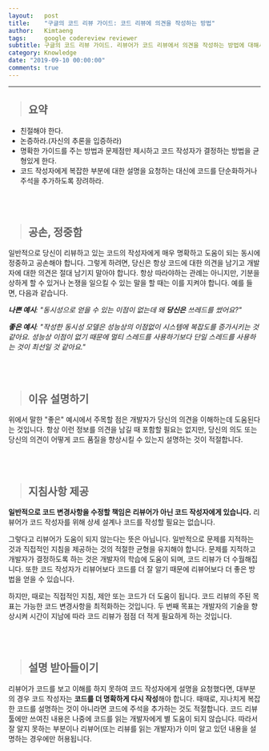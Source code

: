 ```yaml
---
layout:   post
title:    "구글의 코드 리뷰 가이드: 코드 리뷰에 의견을 작성하는 방법"
author:   Kimtaeng
tags: 	  google codereview reviewer
subtitle: 구글의 코드 리뷰 가이드. 리뷰어가 코드 리뷰에서 의견을 작성하는 방법에 대해서 알아봅시다.
category: Knowledge
date: "2019-09-10 00:00:00"
comments: true
---
```


<hr/>

> ## 요약

- 친절해야 한다.
- 논증하라.(자신의 추론을 입증하라)
- 명확한 가이드를 주는 방법과 문제점만 제시하고 코드 작성자가 결정하는 방법을 균형있게 한다.
- 코드 작성자에게 복잡한 부분에 대한 설명을 요청하는 대신에 코드를 단순화하거나 주석을 추가하도록 장려하라.

<br/><br/>

> ## 공손, 정중함

일반적으로 당신이 리뷰하고 있는 코드의 작성자에게 매우 명확하고 도움이 되는 동시에 정중하고 공손해야 합니다.
그렇게 하려면, 당신은 항상 코드에 대한 의견을 남기고 개발자에 대한 의견은 절대 남기지 말아야 합니다.
항상 따라야하는 관례는 아니지만, 기분을 상하게 할 수 있거나 논쟁을 일으킬 수 있는 말을 할 때는 이를 지켜야 합니다.
예를 들면, 다음과 같습니다.

_**나쁜 예시**: "동시성으로 얻을 수 있는 이점이 없는데 왜 **당신은** 쓰레드를 썼어요?"_

_**좋은 예시**: "작성한 동시성 모델은 성능상의 이점없이 시스템에 복잡도를 증가시키는 것 같아요. 성능상 이점이 없기 때문에
멀티 스레드를 사용하기보다 단일 스레드를 사용하는 것이 최선일 것 같아요."_

<br/><br/>

> ## 이유 설명하기

위에서 말한 "좋은" 예시에서 주목할 점은 개발자가 당신의 의견을 이해하는데 도움된다는 것입니다. 항상 이런 정보를 의견을 남길 때
포함할 필요는 없지만, 당신의 의도 또는 당신의 의견이 어떻게 코드 품질을 향상시킬 수 있는지 설명하는 것이 적절합니다.

<br/><br/>

> ## 지침사항 제공

**일반적으로 코드 변경사항을 수정할 책임은 리뷰어가 아닌 코드 작성자에게 있습니다.** 리뷰어가 코드 작성자를 위해 상세 설계나
코드를 작성할 필요는 없습니다.

그렇다고 리뷰어가 도움이 되지 않는다는 뜻은 아닙니다. 일반적으로 문제를 지적하는 것과 직접적인 지침을 제공하는 것의
적절한 균형을 유지해야 합니다. 문제를 지적하고 개발자가 결정하도록 하는 것은 개발자의 학습에 도움이 되며, 코드 리뷰가 더
수월해집니다. 또한 코드 작성자가 리뷰어보다 코드를 더 잘 알기 때문에 리뷰어보다 더 좋은 방법을 얻을 수 있습니다.

하지만, 때로는 직접적인 지침, 제안 또는 코드가 더 도움이 됩니다. 코드 리뷰의 주된 목표는 가능한 코드 변경사항을
최적화하는 것입니다. 두 번째 목표는 개발자의 기술을 향상시켜 시간이 지남에 따라 코드 리뷰가 점점 더 적게 필요하게 하는 것입니다.

<br/><br/>

> ## 설명 받아들이기

리뷰어가 코드를 보고 이해를 하지 못하여 코드 작성자에게 설명을 요청했다면, 대부분의 경우 코드 작성자는 **코드를 더 명확하게
다시 작성**해야 합니다. 때때로, 지나치게 복잡한 코드를 설명하는 것이 아니라면 코드에 주석을 추가하는 것도 적절합니다.
코드 리뷰 툴에만 쓰여진 내용은 나중에 코드를 읽는 개발자에게 별 도움이 되지 않습니다. 따라서 잘 알지 못하는 부분이나
리뷰어(또는 리뷰를 읽는 개발자)가 이미 알고 있던 내용을 설명하는 경우에만 허용됩니다.